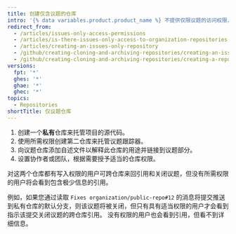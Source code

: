 ```yaml
---
title: 创建仅含议题的仓库
intro: '{% data variables.product.product_name %} 不提供仅限议题的访问权限，但您可以通过仅含议题的第二仓库来实现此目的。'
redirect_from:
  - /articles/issues-only-access-permissions
  - /articles/is-there-issues-only-access-to-organization-repositories
  - /articles/creating-an-issues-only-repository
  - /github/creating-cloning-and-archiving-repositories/creating-an-issues-only-repository
  - /github/creating-cloning-and-archiving-repositories/creating-a-repository-on-github/creating-an-issues-only-repository
versions:
  fpt: '*'
  ghes: '*'
  ghae: '*'
  ghec: '*'
topics:
  - Repositories
shortTitle: 仅议题仓库
---
```


1. 创建一个**私有**仓库来托管项目的源代码。
2. 使用所需权限创建第二仓库来托管议题跟踪器。
3. 向议题仓库添加自述文件以解释此仓库的用途并链接到议题部分。
4. 设置协作者或团队，根据需要授予适当的仓库权限。

对这两个仓库都有写入权限的用户可跨仓库来回引用和关闭议题，但没有所需权限的用户将会看到包含极少信息的引用。

例如，如果您通过读取 `Fixes organization/public-repo#12` 的消息将提交推送到私有仓库的默认分支，则该议题将被关闭，但只有具有适当权限的用户才会看到指示该提交关闭议题的跨仓库引用。 没有权限的用户也会看到引用，但看不到详细信息。
